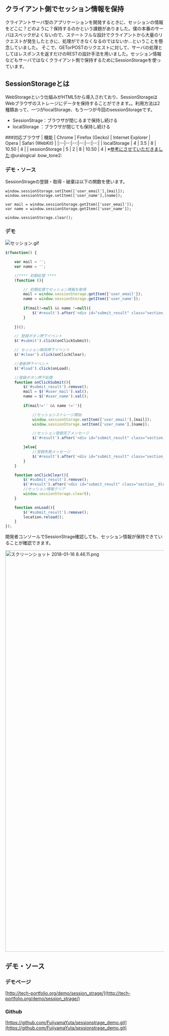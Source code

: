 ## クライアント側でセッション情報を保持
クライアントサーバ型のアプリケーションを開発するときに、セッションの情報をどこに？どのように？保持するのかという課題がありました。僕の本番のサーバはスペックがよくないので、ステートフルな設計でクライアントから大量のリクエストが発生したときに、処理ができなくなるのではないか...ということを懸念していました。
そこで、GETorPOSTのリクエストに対して、サーバの処理としてはレスポンスを返すだけのRESTの設計手法を用いました。セッション情報などもサーバではなくクライアント側で保持するためにSessionStorageを使っています。

## SessionStorageとは
WebStorageという仕組みがHTML5から導入されており、SessionStorageはWebブラウザのストレージにデータを保持することができます。。利用方法は2種類あって、一つがlocalStorage、もう一つが今回のsessionStorageです。

 * SessionStrage：ブラウザが閉じるまで保持し続ける 
 * localStorage ：ブラウザが閉じても保持し続ける

###対応ブラウザ
| 機能 | Chrome | Firefox (Gecko) | Internet Explorer | Opera | Safari (WebKit) |
|:--|--:|--:|--:|--:|--:|
| localStorage | 4 | 3.5 | 8 | 10.50 | 4 |
| sessionStorage | 5 | 2 | 8 | 10.50 | 4 |
※[参考にさせていただきました](https://qiita.com/uralogical/items/ade858ccfa164d164a3b):@uralogical :bow_tone2:

### デモ・ソース
SessionStrageの登録・取得・破棄は以下の関数を使います。

```javascript:登録
window.sessionStorage.setItem(['user_email'],[mail]);
window.sessionStorage.setItem(['user_name'],[name]); 
```
```javascript:取得
var mail = window.sessionStorage.getItem(['user_email']);        
var name = window.sessionStorage.getItem(['user_name']);
```
```javascript:破棄
window.sessionStorage.clear();
```

### デモ
![セッション.gif](https://qiita-image-store.s3.amazonaws.com/0/147291/45209797-ed68-8d31-82a5-101f385d3f6c.gif)

``` javascript:main.js
$(function() {

    var mail = '';
    var name = '';

    //**** 初期処理 ****
    (function (){

        // 初期処理でセッション情報を取得
        mail = window.sessionStorage.getItem(['user_email']);        
        name = window.sessionStorage.getItem(['user_name']);
        
        if(mail!=null && name !=null){
            $('#result').after('<div id="submit_result" class="section__block section__block--notification"><p>メール:'+mail+'</br>名前  :'+name+'</br>セッション情報を保持しています。</p></div>');             
        }
        
    })();

    // 登録ボタン押下イベント
    $('#submit').click(onClickSubmit);

    // セッション解除押下イベント
    $('#clear').click(onClickClear);

    //更新押下イベント
    $('#load').click(onLoad);

    //登録ボタン押下処理
    function onClickSubmit(){
        $('#submit_result').remove();
        mail = $('#user_mail').val();
        name = $('#user_name').val();
        
        if(mail!='' && name !=''){

            //セッションストレージ開始
            window.sessionStorage.setItem(['user_email'],[mail]);
            window.sessionStorage.setItem(['user_name'],[name]); 

            //セッション登録完了メッセージ
            $('#result').after('<div id="submit_result" class="section__block section__block--notification"><p>メール:'+mail+'</br>名前  :'+name+'</br>セッション情報に登録しました。</p></div>');            

        }else{
            //登録失敗メッセージ
            $('#result').after('<div id="submit_result" class="section__block section__block--notification-red"><p>メールアドレス・名前を入力してください。</p></div>');            
        }
    }

    function onClickClear(){
        $('#submit_result').remove();
        $('#result').after('<div id="submit_result" class="section__block section__block--notification"><p>セッション情報を破棄しました。</p></div>');                    
        //セッション情報クリア
        window.sessionStorage.clear();
    }

    function onLoad(){
        $('#submit_result').remove();
        location.reload();
    }
});
```

開発者コンソールでSessionStrage確認しても、セッション情報が保持できていることが確認できます。

<img width="1272" alt="スクリーンショット 2018-01-16 8.46.11.png" src="https://qiita-image-store.s3.amazonaws.com/0/147291/53ed69c5-6e47-9b74-d031-3dcaac137fc2.png">

## デモ・ソース

### デモページ
[http://tech-portfolio.org/demo/session_strage/](http://tech-portfolio.org/demo/session_strage/)

### Github
[https://github.com/FujiyamaYuta/sessionstrage_demo.git](https://github.com/FujiyamaYuta/sessionstrage_demo.git)
